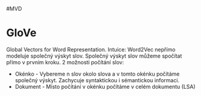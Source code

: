#MVD 
# GloVe
Global Vectors for Word Representation. Intuice: Word2Vec nepřímo modeluje společný výskyt slov.  Společný výskyt slov můžeme spočítat přímo v prvním kroku. 
2 možnosti počítání slov: 
- Okénko - Vybereme n slov okolo slova a v tomto okénku počítáme společný výskyt. Zachycuje syntaktickou i sémantickou informaci.
- Dokument - Místo počítání v okénku počítáme v celém dokumentu (LSA)